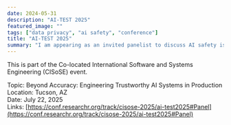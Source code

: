 ```yaml
---
date: 2024-05-31
description: "AI-TEST 2025"
featured_image: ""
tags: ["data privacy", "ai safety", "conference"]
title: "AI-TEST 2025"
summary: "I am appearing as an invited panelist to discuss AI safety issues, including data privacy"
---
```

This is part of the Co-located International Software and Systems Engineering (CISoSE) event.

Topic: Beyond Accuracy: Engineering Trustworthy AI Systems in Production       
Location: Tucson, AZ    
Date: July 22, 2025    
Links: [https://conf.researchr.org/track/cisose-2025/ai-test2025#Panel](https://conf.researchr.org/track/cisose-2025/ai-test2025#Panel)